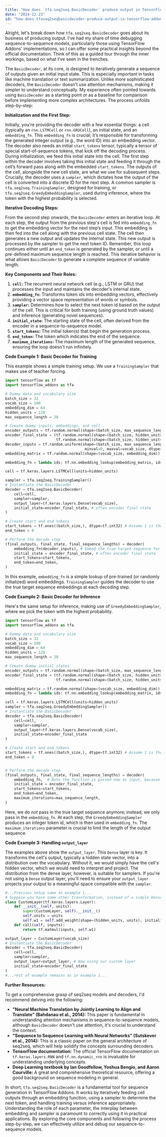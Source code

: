 ```yaml
---
title: "How does `tfa.seq2seq.BasicDecoder` produce output in TensorFlow Addons?"
date: "2024-12-23"
id: "how-does-tfaseq2seqbasicdecoder-produce-output-in-tensorflow-addons"
---
```


Alright, let's break down how `tfa.seq2seq.BasicDecoder` goes about its business of producing output. I've had my share of time debugging sequence-to-sequence models, particularly those using TensorFlow Addons' implementations, so I can offer some practical insights beyond the official documentation. Think of this as a guided tour through the inner workings, based on what I've seen in the trenches.

The `BasicDecoder`, at its core, is designed to iteratively generate a sequence of outputs given an initial input state. This is especially important in tasks like machine translation or text summarization. Unlike more sophisticated decoders, the `BasicDecoder` doesn't use attention mechanisms, making it simpler to understand conceptually. My experience often pointed towards using `BasicDecoder` as a starting point or as a baseline for comparison before implementing more complex architectures. The process unfolds step-by-step:

**Initialization and the First Step:**

Initially, you're providing the decoder with a few essential things: a cell (typically an `rnn.LSTMCell` or `rnn.GRUCell`), an initial state, and an `embedding_fn`. This `embedding_fn` is crucial; it’s responsible for transforming the generated integer output (e.g., the word ID) into an embedding vector. The decoder also needs an initial `start_tokens` tensor, typically a tensor of special start-of-sequence tokens, that kick off the decoding process. During initialization, we feed this initial state into the cell. The first step within the decoder involves taking this initial state and feeding it through the cell’s forward pass along with the embedded `start_tokens`. The outputs of the cell, alongside the new cell state, are what we use for subsequent steps. Crucially, the decoder uses a `sampler`, which dictates how the output of the cell is converted into a discrete ID for the next step. A common sampler is `tfa.seq2seq.TrainingSampler`, designed for training, or `tfa.seq2seq.GreedyEmbeddingSampler`, used during inference, where the token with the highest probability is selected.

**Iterative Decoding Steps:**

From the second step onwards, the `BasicDecoder` enters an iterative loop. At each step, the output from the *previous* step's cell is fed into `embedding_fn` to get the embedding vector for the next step’s input. This embedding is then fed into the cell along with the previous cell state. The cell then generates a new output and updates the internal state. This new output is processed by the sampler to get the next token ID. Remember, this loop continues either until an `end_token` is generated by the sampler, or until a pre-defined maximum sequence length is reached. This iterative behavior is what allows `BasicDecoder` to generate a complete sequence of variable length.

**Key Components and Their Roles:**

1.  **`cell`:** The recurrent neural network cell (e.g., LSTM or GRU) that processes the input and maintains the decoder's internal state.
2.  **`embedding_fn`:** Transforms token ids into embedding vectors, effectively providing a vector space representation of words or symbols.
3.  **`sampler`:** Determines how to select the next token id based on the output of the cell. This is critical for both training (using ground truth values) and inference (generating novel sequences).
4.  **`initial_state`:** The starting state of the cell, often derived from the encoder in a sequence-to-sequence model.
5.  **`start_tokens`:** The initial token(s) that begin the generation process.
6.  **`end_token`:** The token which indicates the end of the sequence.
7.  **`maximum_iterations`:** The maximum length of the generated sequence, ensuring the loop doesn't run infinitely.

**Code Example 1: Basic Decoder for Training**

This example shows a simple training setup. We use a `TrainingSampler` that makes use of teacher forcing.

```python
import tensorflow as tf
import tensorflow_addons as tfa

# Dummy data and vocabulary size
batch_size = 32
vocab_size = 100
embedding_dim = 64
hidden_units = 128
max_sequence_length = 20

# Create dummy inputs, embeddings, and cell
encoder_outputs = tf.random.normal(shape=(batch_size, max_sequence_length, hidden_units))
encoder_final_state = (tf.random.normal(shape=(batch_size, hidden_units)),
                       tf.random.normal(shape=(batch_size, hidden_units))) # LSTM example
decoder_inputs = tf.random.uniform(shape=(batch_size, max_sequence_length),
                                    minval=0, maxval=vocab_size, dtype=tf.int32)
embedding_matrix = tf.random.normal(shape=(vocab_size, embedding_dim))

embedding_fn = lambda ids: tf.nn.embedding_lookup(embedding_matrix, ids)

cell = tf.keras.layers.LSTMCell(units=hidden_units)

sampler = tfa.seq2seq.TrainingSampler()
# Instantiate the BasicDecoder
decoder = tfa.seq2seq.BasicDecoder(
    cell=cell,
    sampler=sampler,
    output_layer=tf.keras.layers.Dense(vocab_size),
    initial_state=encoder_final_state, # often encoder final state
)

# Create start and end tokens
start_tokens = tf.ones((batch_size,), dtype=tf.int32) # Assume 1 is the start token id
end_token = 0

# Perform the decode step
(final_outputs, final_state, final_sequence_lengths) = decoder(
    embedding_fn(decoder_inputs), # Embed the true target sequence for training
    initial_state = encoder_final_state, # often encoder final state
    start_tokens=start_tokens,
    end_token=end_token,
)
```

In this example, `embedding_fn` is a simple lookup of pre-trained (or randomly initialized) word embeddings. `TrainingSampler` guides the decoder to use the true target sequence embeddings at each decoding step.

**Code Example 2: Basic Decoder for Inference**

Here's the same setup for inference, making use of `GreedyEmbeddingSampler`, where we pick the token with the highest probability.

```python
import tensorflow as tf
import tensorflow_addons as tfa

# Dummy data and vocabulary size
batch_size = 32
vocab_size = 100
embedding_dim = 64
hidden_units = 128
max_sequence_length = 20

# Create dummy initial states
encoder_outputs = tf.random.normal(shape=(batch_size, max_sequence_length, hidden_units))
encoder_final_state = (tf.random.normal(shape=(batch_size, hidden_units)),
                       tf.random.normal(shape=(batch_size, hidden_units))) # LSTM example

embedding_matrix = tf.random.normal(shape=(vocab_size, embedding_dim))
embedding_fn = lambda ids: tf.nn.embedding_lookup(embedding_matrix, ids)

cell = tf.keras.layers.LSTMCell(units=hidden_units)
sampler = tfa.seq2seq.GreedyEmbeddingSampler()
# Instantiate the BasicDecoder
decoder = tfa.seq2seq.BasicDecoder(
    cell=cell,
    sampler=sampler,
    output_layer=tf.keras.layers.Dense(vocab_size),
    initial_state=encoder_final_state
)

# Create start and end tokens
start_tokens = tf.ones((batch_size,), dtype=tf.int32) # Assume 1 is the start token id
end_token = 0


# Perform the decode step
(final_outputs, final_state, final_sequence_lengths) = decoder(
    embedding_fn,  # Note the function is passed now as input, because the ids are generated from the output at each step
    initial_state = encoder_final_state,
    start_tokens=start_tokens,
    end_token=end_token,
    maximum_iterations=max_sequence_length,
)
```

Here, we do *not* pass in the true target sequence anymore; instead, we only pass in the `embedding_fn`. At each step, the `GreedyEmbeddingSampler` produces an integer token id, which is then used in `embedding_fn`. The `maximum_iterations` parameter is crucial to limit the length of the output sequence.

**Code Example 3: Handling `output_layer`**

The examples above show the `output_layer`. This `Dense` layer is key. It transforms the cell's output, typically a hidden state vector, into a distribution over the vocabulary. Without it, we would simply have the cell's hidden vector, which we would need to interpret and project. The distribution from the dense layer, however, is suitable for samplers. If you're not using a `Dense` output layer, you'll need to ensure your `output_layer` projects your output to a meaningful space compatible with the `sampler`.

```python
#...Previous setup same as example 1...
# Suppose you have some other transformation, instead of a simple Dense layer:
class CustomLayer(tf.keras.layers.Layer):
    def __init__(self, units):
        super(CustomLayer, self).__init__()
        self.units = units
        self.w1 = self.add_weight(shape=(hidden_units, units), initializer="random_normal") # Example Weight matrix
    def call(self, inputs):
        return tf.matmul(inputs, self.w1)

output_layer = CustomLayer(vocab_size)
# Instantiate the BasicDecoder
decoder = tfa.seq2seq.BasicDecoder(
    cell=cell,
    sampler=sampler,
    output_layer=output_layer, # Now using our custom layer
    initial_state=encoder_final_state
)
#...rest of example remains as in example 1...
```

**Further Resources:**

To get a comprehensive grasp of seq2seq models and decoders, I'd recommend delving into the following:

*   **"Neural Machine Translation by Jointly Learning to Align and Translate" (Bahdanau et al., 2014):** This paper is fundamental in understanding attention mechanisms in sequence-to-sequence models, although `BasicDecoder` doesn't use attention, it's crucial to understand the context.
*   **"Sequence to Sequence Learning with Neural Networks" (Sutskever et al., 2014):** This is a classic paper on the general architecture of seq2seq, which will help solidify the concepts surrounding decoders.
*  **TensorFlow documentation:** The official TensorFlow documentation on `tf.keras.layers.RNN` and `tf.nn.dynamic_rnn` is invaluable for understanding underlying concepts.
*   **Deep Learning textbook by Ian Goodfellow, Yoshua Bengio, and Aaron Courville:** A great and comprehensive theoretical resource, offering a good background on sequence modeling in general.

In short, `tfa.seq2seq.BasicDecoder` is a fundamental tool for sequence generation in TensorFlow Addons. It works by iteratively feeding cell outputs through an embedding function, using a sampler to determine the next token, and handling training versus inference appropriately. Understanding the role of each parameter, the interplay between embedding and sampler is paramount to correctly using it in practical applications. By exploring the core components and following the process step-by-step, we can effectively utilize and debug our sequence-to-sequence models.
